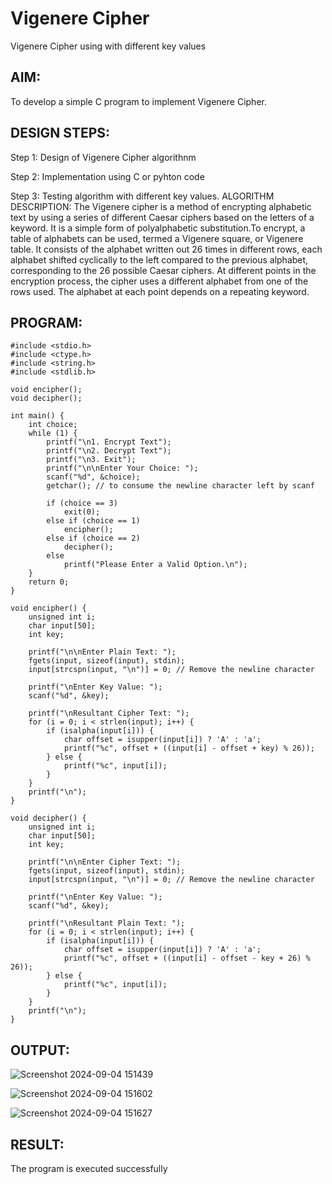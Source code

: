 # Vigenere Cipher
Vigenere Cipher using with different key values

## AIM:
To develop a simple C program to implement Vigenere Cipher.

## DESIGN STEPS:
Step 1:
Design of Vigenere Cipher algorithnm

Step 2:
Implementation using C or pyhton code

Step 3:
Testing algorithm with different key values. ALGORITHM DESCRIPTION: The Vigenere cipher is a method of encrypting alphabetic text by using a series of different Caesar ciphers based on the letters of a keyword. It is a simple form of polyalphabetic substitution.To encrypt, a table of alphabets can be used, termed a Vigenere square, or Vigenere table. It consists of the alphabet written out 26 times in different rows, each alphabet shifted cyclically to the left compared to the previous alphabet, corresponding to the 26 possible Caesar ciphers. At different points in the encryption process, the cipher uses a different alphabet from one of the rows used. The alphabet at each point depends on a repeating keyword.

## PROGRAM:

```
#include <stdio.h>
#include <ctype.h>
#include <string.h>
#include <stdlib.h>

void encipher();
void decipher();

int main() {
    int choice;
    while (1) {
        printf("\n1. Encrypt Text");
        printf("\n2. Decrypt Text");
        printf("\n3. Exit");
        printf("\n\nEnter Your Choice: ");
        scanf("%d", &choice);
        getchar(); // to consume the newline character left by scanf
        
        if (choice == 3)
            exit(0);
        else if (choice == 1)
            encipher();
        else if (choice == 2)
            decipher();
        else
            printf("Please Enter a Valid Option.\n");
    }
    return 0;
}

void encipher() {
    unsigned int i;
    char input[50];
    int key;

    printf("\n\nEnter Plain Text: ");
    fgets(input, sizeof(input), stdin);
    input[strcspn(input, "\n")] = 0; // Remove the newline character
    
    printf("\nEnter Key Value: ");
    scanf("%d", &key);
    
    printf("\nResultant Cipher Text: ");
    for (i = 0; i < strlen(input); i++) {
        if (isalpha(input[i])) {
            char offset = isupper(input[i]) ? 'A' : 'a';
            printf("%c", offset + ((input[i] - offset + key) % 26));
        } else {
            printf("%c", input[i]);
        }
    }
    printf("\n");
}

void decipher() {
    unsigned int i;
    char input[50];
    int key;

    printf("\n\nEnter Cipher Text: ");
    fgets(input, sizeof(input), stdin);
    input[strcspn(input, "\n")] = 0; // Remove the newline character
    
    printf("\nEnter Key Value: ");
    scanf("%d", &key);
    
    printf("\nResultant Plain Text: ");
    for (i = 0; i < strlen(input); i++) {
        if (isalpha(input[i])) {
            char offset = isupper(input[i]) ? 'A' : 'a';
            printf("%c", offset + ((input[i] - offset - key + 26) % 26));
        } else {
            printf("%c", input[i]);
        }
    }
    printf("\n");
}
```
## OUTPUT:

![Screenshot 2024-09-04 151439](https://github.com/user-attachments/assets/301e47bf-0634-48d3-8cf0-6eb6d45a6ba3)

![Screenshot 2024-09-04 151602](https://github.com/user-attachments/assets/c72e8166-e63c-428f-bb11-baeba3e8f0f0)

![Screenshot 2024-09-04 151627](https://github.com/user-attachments/assets/dba78ab1-350a-4640-bbb1-cbf86cc08066)


## RESULT:
The program is executed successfully
